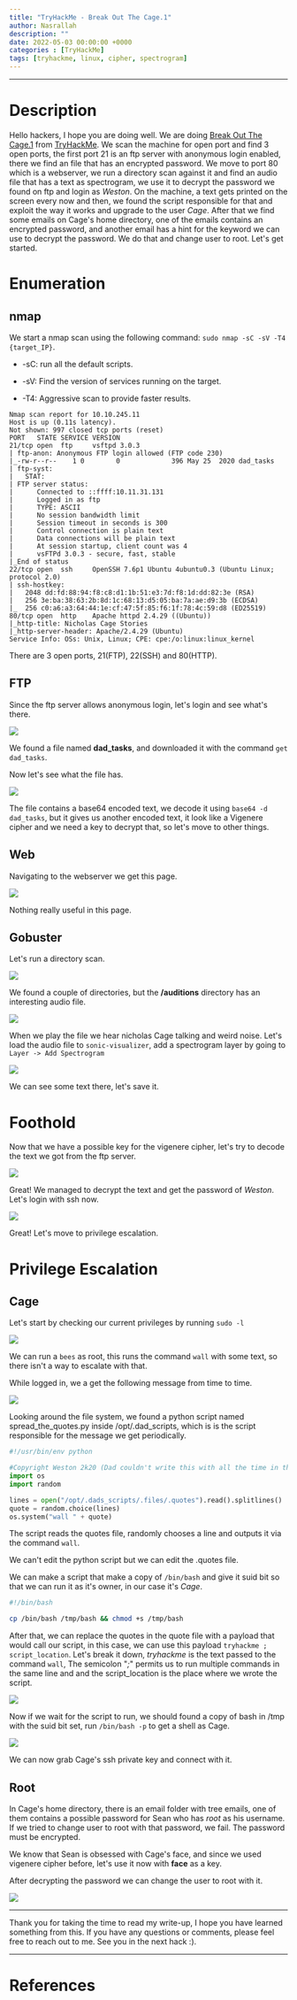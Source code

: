 ```yaml
---
title: "TryHackMe - Break Out The Cage.1"
author: Nasrallah
description: ""
date: 2022-05-03 00:00:00 +0000
categories : [TryHackMe]
tags: [tryhackme, linux, cipher, spectrogram]
---
```


<div align="center"> <script src="https://tryhackme.com/badge/367641"></script> </div>

---


# **Description**

Hello hackers, I hope you are doing well. We are doing [Break Out The Cage.1](https://tryhackme.com/room/breakoutthecage1) from [TryHackMe](https://tryhackme.com). We scan the machine for open port and find 3 open ports, the first port 21 is an ftp server with anonymous login enabled, there we find an file that has an encrypted password. We move to port 80 which is a webserver, we run a directory scan against it and find an audio file that has a text as spectrogram, we use it to decrypt the password we found on ftp and login as *Weston*. On the machine, a text gets printed on the screen every now and then, we found the script responsible for that and exploit the way it works and upgrade to the user *Cage*. After that we find some emails on Cage's home directory, one of the emails contains an encrypted password, and another email has a hint for the keyword we can use to decrypt the password. We do that and change user to root. Let's get started.

# **Enumeration**

## nmap

We start a nmap scan using the following command: `sudo nmap -sC -sV -T4 {target_IP}`.

- -sC: run all the default scripts.

- -sV: Find the version of services running on the target.

- -T4: Aggressive scan to provide faster results.

```terminal
Nmap scan report for 10.10.245.11
Host is up (0.11s latency).
Not shown: 997 closed tcp ports (reset)
PORT   STATE SERVICE VERSION
21/tcp open  ftp     vsftpd 3.0.3
| ftp-anon: Anonymous FTP login allowed (FTP code 230)
|_-rw-r--r--    1 0        0             396 May 25  2020 dad_tasks
| ftp-syst: 
|   STAT: 
| FTP server status:
|      Connected to ::ffff:10.11.31.131
|      Logged in as ftp
|      TYPE: ASCII
|      No session bandwidth limit
|      Session timeout in seconds is 300
|      Control connection is plain text
|      Data connections will be plain text
|      At session startup, client count was 4
|      vsFTPd 3.0.3 - secure, fast, stable
|_End of status
22/tcp open  ssh     OpenSSH 7.6p1 Ubuntu 4ubuntu0.3 (Ubuntu Linux; protocol 2.0)
| ssh-hostkey: 
|   2048 dd:fd:88:94:f8:c8:d1:1b:51:e3:7d:f8:1d:dd:82:3e (RSA)
|   256 3e:ba:38:63:2b:8d:1c:68:13:d5:05:ba:7a:ae:d9:3b (ECDSA)
|_  256 c0:a6:a3:64:44:1e:cf:47:5f:85:f6:1f:78:4c:59:d8 (ED25519)
80/tcp open  http    Apache httpd 2.4.29 ((Ubuntu))
|_http-title: Nicholas Cage Stories
|_http-server-header: Apache/2.4.29 (Ubuntu)
Service Info: OSs: Unix, Linux; CPE: cpe:/o:linux:linux_kernel
```

There are 3 open ports, 21(FTP), 22(SSH) and 80(HTTP).

## FTP

Since the ftp server allows anonymous login, let's login and see what's there.

![](/assets/img/tryhackme/breakout/1.png)

We found a file named **dad_tasks**, and downloaded it with the command `get dad_tasks`.

Now let's see what the file has.

![](/assets/img/tryhackme/breakout/2.png)

The file contains a base64 encoded text, we decode it using `base64 -d dad_tasks`, but it gives us another encoded text, it look like a Vigenere cipher and we need a key to decrypt that, so let's move to other things.

## Web

Navigating to the webserver we get this page.

![](/assets/img/tryhackme/breakout/3.png)

Nothing really useful in this page.

## Gobuster

Let's run a directory scan.

![](/assets/img/tryhackme/breakout/4.png)

We found a couple of directories, but the **/auditions** directory has an interesting audio file.

![](/assets/img/tryhackme/breakout/5.png)

When we play the file we hear nicholas Cage talking and weird noise. Let's load the audio file to `sonic-visualizer`, add a spectrogram layer by going to `Layer -> Add Spectrogram`

![](/assets/img/tryhackme/breakout/6.png)

We can see some text there, let's save it.


# **Foothold**

Now that we have a possible key for the vigenere cipher, let's try to decode the text we got from the ftp server.

![](/assets/img/tryhackme/breakout/7.png)

Great! We managed to decrypt the text and get the password of *Weston*. Let's login with ssh now.

![](/assets/img/tryhackme/breakout/8.png)

Great! Let's move to privilege escalation. 

# **Privilege Escalation**

## Cage

Let's start by checking our current privileges by running `sudo -l`

![](/assets/img/tryhackme/breakout/9.png)

We can run a `bees` as root, this runs the command `wall` with some text, so there isn't a way to escalate with that.

While logged in, we a get the following message from time to time.

![](/assets/img/tryhackme/breakout/10.png)

Looking around the file system, we found a python script named spread_the_quotes.py inside /opt/.dad_scripts, which is is the script responsible for the message we get periodically.

```python
#!/usr/bin/env python

#Copyright Weston 2k20 (Dad couldn't write this with all the time in the world!)
import os
import random

lines = open("/opt/.dads_scripts/.files/.quotes").read().splitlines()
quote = random.choice(lines)
os.system("wall " + quote)
```

The script reads the quotes file, randomly chooses a line and outputs it via the command `wall`.

We can't edit the python script but we can edit the .quotes file.

We can make a script that make a copy of `/bin/bash` and give it suid bit so that we can run it as it's owner, in our case it's *Cage*. 

```Bash
#!/bin/bash

cp /bin/bash /tmp/bash && chmod +s /tmp/bash
```

After that, we can replace the quotes in the quote file with a payload that would call our script, in this case, we can use this payload `tryhackme ; script_location`. Let's break it down, *tryhackme* is the text passed to the command `wall`, The semicolon "*;*" permits us to run multiple commands in the same line and and the script_location is the place where we wrote the script.

![](/assets/img/tryhackme/breakout/11.png)

Now if we wait for the script to run, we should found a copy of bash in /tmp with the suid bit set, run `/bin/bash -p` to get a shell as Cage.

![](/assets/img/tryhackme/breakout/12.png)

We can now grab Cage's ssh private key and connect with it.

## Root

In Cage's home directory, there is an email folder with tree emails, one of them contains a possible password for Sean who has *root* as his username. If we tried to change user to root with that password, we fail. The password must be encrypted.

We know that Sean is obsessed with Cage's face, and since we used vigenere cipher before, let's use it now with **face** as a key.

After decrypting the password we can change the user to root with it.

![](/assets/img/tryhackme/breakout/13.png)


---

Thank you for taking the time to read my write-up, I hope you have learned something from this. If you have any questions or comments, please feel free to reach out to me. See you in the next hack :).

---

# References
